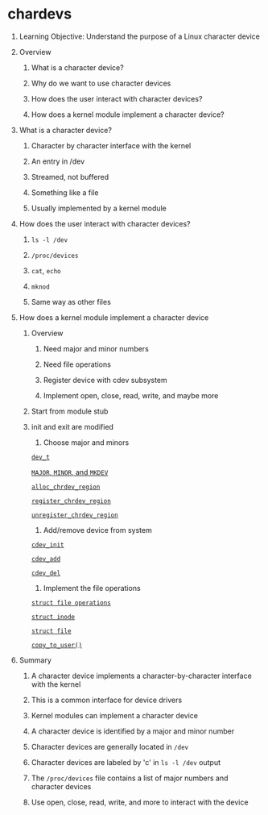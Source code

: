 # chardevs

1. Learning Objective: Understand the purpose of a Linux character device

1. Overview

    1. What is a character device?

    1. Why do we want to use character devices

    1. How does the user interact with character devices?

    1. How does a kernel module implement a character device?

1. What is a character device?

    1. Character by character interface with the kernel

    1. An entry in /dev

    1. Streamed, not buffered

    1. Something like a file

    1. Usually implemented by a kernel module

1. How does the user interact with character devices?

    1. `ls -l /dev`

    1. `/proc/devices`

    1. `cat`, `echo`

    1. `mknod`

    1. Same way as other files

1. How does a kernel module implement a character device

    1. Overview

        1. Need major and minor numbers

        1. Need file operations

        1. Register device with cdev subsystem

        1. Implement open, close, read, write, and maybe more

    1. Start from module stub

    1. init and exit are modified

        1. Choose major and minors

        [`dev_t`](https://elixir.bootlin.com/linux/v6.5/source/include/linux/types.h#L21)

        [`MAJOR`, `MINOR`, and `MKDEV`](https://elixir.bootlin.com/linux/v6.5/source/include/linux/kdev_t.h#L10)

        [`alloc_chrdev_region`](https://elixir.bootlin.com/linux/v6.5/source/fs/char_dev.c#L236)

        [`register_chrdev_region`](https://elixir.bootlin.com/linux/v6.5/source/fs/char_dev.c#L200)

        [`unregister_chrdev_region`](https://elixir.bootlin.com/linux/v6.5/source/include/linux/fs.h#L2447)

        1. Add/remove device from system

        [`cdev_init`](https://elixir.bootlin.com/linux/v6.5/source/fs/char_dev.c#L658)

        [`cdev_add`](https://elixir.bootlin.com/linux/v6.5/source/fs/char_dev.c#L479)

        [`cdev_del`](https://elixir.bootlin.com/linux/v6.5/source/fs/char_dev.c#L601)

        1. Implement the file operations

        [`struct file operations`](https://elixir.bootlin.com/linux/v6.5/source/include/linux/fs.h#L1774)

        [`struct inode`](https://elixir.bootlin.com/linux/v6.5/source/include/linux/fs.h#L608)

        [`struct file`](https://elixir.bootlin.com/linux/v6.5/source/include/linux/fs.h#L961)

        [`copy_to_user()`](https://elixir.bootlin.com/linux/v6.5/source/include/linux/uaccess.h#L188)

1. Summary

    1. A character device implements a character-by-character interface with the kernel

    1. This is a common interface for device drivers

    1. Kernel modules can implement a character device

    1. A character device is identified by a major and minor number

    1. Character devices are generally located in `/dev`

    1. Character devices are labeled by 'c' in `ls -l /dev` output

    1. The `/proc/devices` file contains a list of major numbers and character devices

    1. Use open, close, read, write, and more to interact with the device
